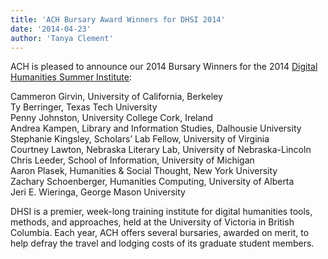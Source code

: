 ```yaml
---
title: 'ACH Bursary Award Winners for DHSI 2014'
date: '2014-04-23'
author: 'Tanya Clement'
---
```

ACH is pleased to announce our 2014 Bursary Winners for the 2014 [Digital Humanities Summer Institute](http://dhsi.org):

Cammeron Girvin, University of California, Berkeley  
Ty Berringer, Texas Tech University  
Penny Johnston, University College Cork, Ireland  
Andrea Kampen, Library and Information Studies, Dalhousie University  
Stephanie Kingsley, Scholars’ Lab Fellow, University of Virginia  
Courtney Lawton, Nebraska Literary Lab, University of Nebraska-Lincoln  
Chris Leeder, School of Information, University of Michigan  
Aaron Plasek, Humanities &amp; Social Thought, New York University  
Zachary Schoenberger, Humanities Computing, University of Alberta  
Jeri E. Wieringa, George Mason University

DHSI is a premier, week-long training institute for digital humanities tools, methods, and approaches, held at the University of Victoria in British Columbia. Each year, ACH offers several bursaries, awarded on merit, to help defray the travel and lodging costs of its graduate student members.